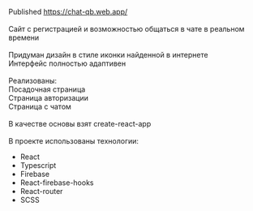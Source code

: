 Published https://chat-qb.web.app/
<br /><br />
Сайт с регистрацией и возможностью общаться в чате в реальном времени
<br /><br />
Придуман дизайн в стиле иконки найденной в интернете<br />
Интерфейс полностью адаптивен
<br /><br />
Реализованы:<br />
Посадочная страница<br />
Страница авторизации<br />
Страница с чатом
<br /><br />
В качестве основы взят create-react-app
<br /><br />
В проекте использованы технологии:
- React
- Typescript
- Firebase
- React-firebase-hooks
- React-router
- SCSS
